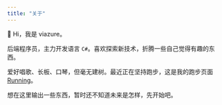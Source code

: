 ```yaml
---
title: "关于"
---
```


👋 Hi，我是 viazure。

后端程序员，主力开发语言 `C#`。喜欢探索新技术，折腾一些自己觉得有趣的东西。

爱好唱歌、长板、口琴，但毫无建树。最近正在坚持跑步，这是我的跑步页面 [Running‍](https://run.viazure.cc/)。

想在这里输出一些东西，暂时还不知道未来是怎样，先开始吧。
